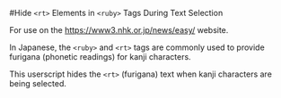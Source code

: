 #Hide `<rt>` Elements in `<ruby>` Tags During Text Selection

For use on the https://www3.nhk.or.jp/news/easy/ website.

In Japanese, the `<ruby>` and `<rt>` tags are commonly used to provide furigana (phonetic readings) for kanji characters.

This userscript hides the `<rt>` (furigana) text when kanji characters are being selected.
